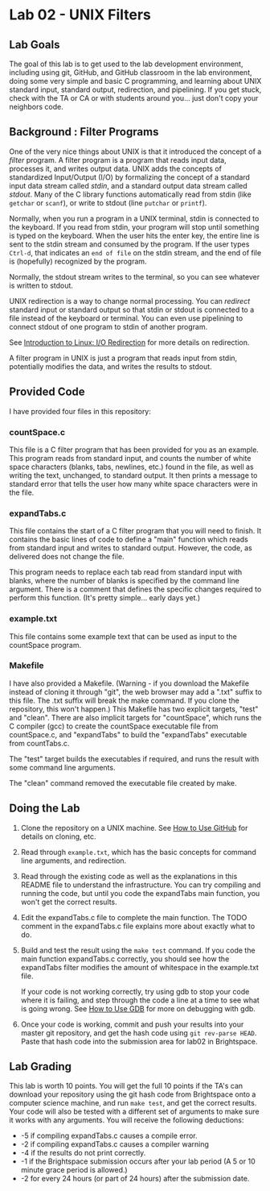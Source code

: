 # Lab 02 - UNIX Filters

## Lab Goals

The goal of this lab is to get used to the lab development environment, including using git, GitHub, and GitHub classroom in the lab environment, doing some very simple and basic C programming, and learning about UNIX standard input, standard output, redirection, and pipelining. If you get stuck, check with the TA or CA or with students around you... just don't copy your neighbors code.

## Background : Filter Programs

One of the very nice things about UNIX is that it introduced the concept of a *filter* program. A filter program is a program that reads input data, processes it, and writes output data. UNIX adds the concepts of standardized Input/Output (I/O) by formalizing the concept of a standard input data stream called *stdin*, and a standard output data stream called *stdout*. Many of the C library functions automatically read from stdin (like `getchar` or `scanf`), or write to stdout (line `putchar` or `printf`).

Normally, when you run a program in a UNIX terminal, stdin is connected to the keyboard. If you read from stdin, your program will stop until something is typed on the keyboard. When the user hits the enter key, the entire line is sent to the stdin stream and consumed by the program. If the user types `Ctrl-d`, that indicates an `end of file` on the stdin stream, and the end of file is (hopefully) recognized by the program.

Normally, the stdout stream writes to the terminal, so you can see whatever is written to stdout.

UNIX redirection is a way to change normal processing. You can *redirect* standard input or standard output so that stdin or stdout is connected to a file instead of the keyboard or terminal. You can even use pipelining to connect stdout of one program to stdin of another program.

See [Introduction to Linux: I/O Redirection](https://tldp.org/LDP/intro-linux/html/sect_05_01.html) for more details on redirection.

A filter program in UNIX is just a program that reads input from stdin, potentially modifies the data, and writes the results to stdout.

## Provided Code

I have provided four files in this repository:

### countSpace.c

This file is a C filter program that has been provided for you as an example. This program reads from standard input, and counts the number of white space characters (blanks, tabs, newlines, etc.) found in the file, as well as writing the text, unchanged, to standard output. It then prints a message to standard error that tells the user how many white space characters were in the file.

### expandTabs.c

This file contains the start of a C filter program that you will need to finish. It contains the basic lines of code to define a "main" function which reads from standard input and writes to standard output. However, the code, as delivered does not change the file.

This program needs to replace each tab read from standard input with blanks, where the number of blanks is specified by the command line argument. There is a comment that defines the specific changes required to perform this function. (It's pretty simple... early days yet.)

### example.txt

This file contains some example text that can be used as input to the countSpace program.

### Makefile

I have also provided a Makefile. (Warning - if you download the Makefile instead of cloning it through "git", the web browser may add a ".txt" suffix to this file. The .txt suffix will break the make command. If you clone the repository, this won't happen.) This Makefile has two explicit targets, "test" and "clean". There are also implicit targets for "countSpace", which runs the C compiler (gcc) to create the countSpace executable file from countSpace.c, and "expandTabs" to build the "expandTabs" executable from countTabs.c.

The "test" target builds the executables if required, and runs the result with some command line arguments.

The "clean" command removed the executable file created by make.

## Doing the Lab

1. Clone the repository on a UNIX machine. See [How to Use GitHub](https://www.cs.binghamton.edu/~tbartens/HowTo/Using_GitHub) for details on cloning, etc.
2. Read through `example.txt`, which has the basic concepts for command line arguments, and redirection.
3. Read through the existing code as well as the explanations in this README file to understand the infrastructure. You can try compiling and running the code, but until you code the expandTabs main function, you won't get the correct results.
4. Edit the expandTabs.c file to complete the main function. The TODO comment in the expandTabs.c file explains more about exactly what to do.
5. Build and test the result using the `make test` command. If you code the main function expandTabs.c correctly, you should see how the expandTabs filter modifies the amount of whitespace in the example.txt file.

   If your code is not working correctly, try using gdb to stop your code where it is failing, and step through the code a line at a time to see what is going wrong. See [How to Use GDB](http://www.cs.binghamton.edu/~tbartens/HowTo/Using_gdb) for more on debugging with gdb.
6. Once your code is working, commit and push your results into your master git repository, and get the hash code using `git rev-parse HEAD`. Paste that hash code into the submission area for lab02 in Brightspace.

## Lab Grading

This lab is worth 10 points. You will get the full 10 points if the TA's can download your repository using the git hash code from Brightspace onto a computer science machine, and run `make test`, and get the correct results. Your code will also be tested with a different set of arguments to make sure it works with any arguments. You will receive the following deductions:

- -5 if compiling expandTabs.c causes a compile error.
- -2 if compiling expandTabs.c causes a compiler warning
- -4 if the results do not print correctly.
- -1 if the Brightspace submission occurs after your lab period (A 5 or 10 minute grace period is allowed.)
- -2 for every 24 hours (or part of 24 hours) after the submission date.
